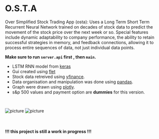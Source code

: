# O.S.T.A

Over Simplified Stock Trading App (osta): Uses a Long Term Short Term Recurrent Neural Network trained on decades of stock data to predict the movement of the stock price over the next week or so. Special features include dynamic adaptability to company performance, the ability to retain successful strategies in memory, and feedback connections, allowing it to process entire sequences of data, not just individual data points.

**Make sure to run `server.api` first , then `main`.**
- LSTM RNN model from [keras](https://keras.io/)
- Gui created using [flet](https://flet.dev/)
- Stock data retreived using [yfinance](https://pypi.org/project/yfinance/).
- Data organisation and manipulation was done using [pandas](https://pandas.pydata.org/).
- Graph were drawn using [plotly](https://plotly.com/).
- s&p 500 values and payment option are **dummies** for this version.
<br>

![picture](https://github.com/styg1an0fficial/O.S.T.A/assets/113419133/4d17d93d-34cf-4c38-9522-0d178dc8e22f)
![picture](https://github.com/styg1an0fficial/O.S.T.A/assets/113419133/4cc5d6ed-cc5e-4d75-a63f-69e8018ad27f)

<br>

 #### !!!  this project is still a work in progress  !!!

